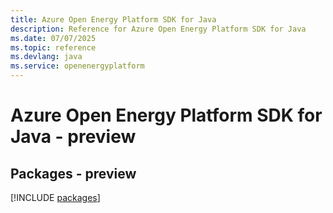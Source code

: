 ```yaml
---
title: Azure Open Energy Platform SDK for Java
description: Reference for Azure Open Energy Platform SDK for Java
ms.date: 07/07/2025
ms.topic: reference
ms.devlang: java
ms.service: openenergyplatform
---
```

# Azure Open Energy Platform SDK for Java - preview
## Packages - preview
[!INCLUDE [packages](open-energy-platform-index.md)]